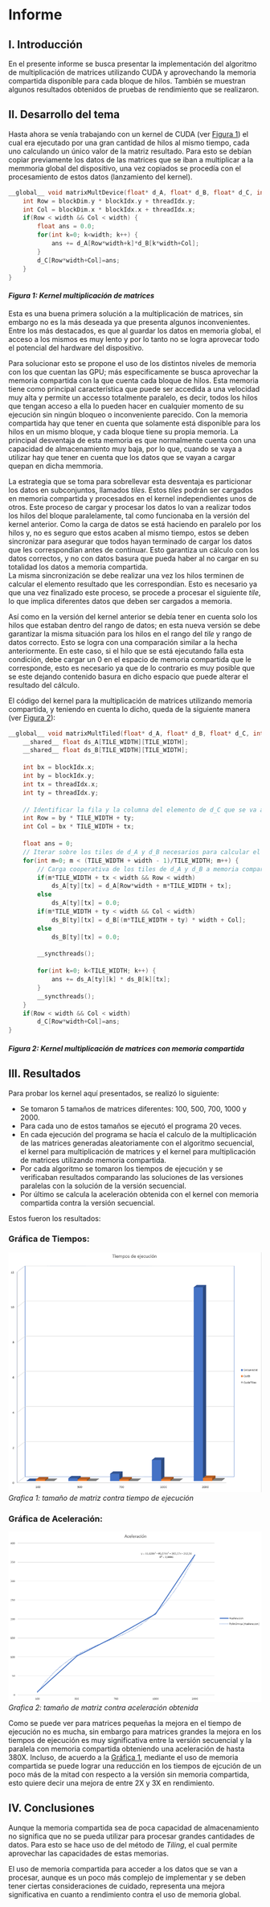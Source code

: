# Informe

## I.  Introducción

En el presente informe se busca presentar la implementación del algoritmo de multiplicación de matrices utilizando CUDA y aprovechando la memoria compartida disponible para cada bloque de hilos. También se muestran algunos resultados obtenidos de pruebas de rendimiento que se realizaron.

## II.  Desarrollo del tema

Hasta ahora se venía trabajando con un kernel de CUDA (ver [Figura 1](#figura-1-kernel-multiplicación-de-matrices)) el cual era ejecutado por una gran cantidad de hilos al mismo tiempo, cada uno calculando un único valor de la matriz resultado. Para esto se debían copiar previamente los datos de las matrices que se iban a multiplicar a la memmoria global del dispositivo, una vez copiados se procedía con el procesamiento de estos datos (lanzamiento del kernel).
```c
__global__ void matrixMultDevice(float* d_A, float* d_B, float* d_C, int width) {
	int Row = blockDim.y * blockIdx.y + threadIdx.y;
	int Col = blockDim.x * blockIdx.x + threadIdx.x;
	if(Row < width && Col < width) {
		float ans = 0.0;
		for(int k=0; k<width; k++) {
			ans += d_A[Row*width+k]*d_B[k*width+Col];
		}
		d_C[Row*width+Col]=ans;
	}
}
``` 
#### *Figura 1: Kernel multiplicación de matrices*

Esta es una buena primera solución a la multiplicación de matrices, sin embargo no es la más deseada ya que presenta algunos inconvenientes. Entre los más destacados, es que al guardar los datos en memoria global, el acceso a los mismos es muy lento y por lo tanto no se logra aprovecar todo el potencial del hardware del dispositivo.

Para solucionar esto se propone el uso de los distintos niveles de memoria con los que cuentan las GPU; más especificamente se busca aprovechar la memoria compartida con la que cuenta cada bloque de hilos. Esta memoria tiene como principal característica que puede ser accedida a una velocidad muy alta y permite un accesso totalmente paralelo, es decir, todos los hilos que tengan acceso a ella lo pueden hacer en cualquier momento de su ejecución sin ningún bloqueo o inconveniente parecido.
Con la memoria compartida hay que tener en cuenta que solamente está disponible para los hilos en un mismo bloque, y cada bloque tiene su propia memoria.
La principal desventaja de esta memoria es que normalmente cuenta con una capacidad de almacenamiento muy baja, por lo que, cuando se vaya a utilizar hay que tener en cuenta que los datos que se vayan a cargar quepan en dicha memmoria.

La estrategia que se toma para sobrellevar esta desventaja es particionar los datos en subconjuntos, llamados *tiles*. Estos *tiles* podrán ser cargados en memoria compartida y procesados en el kernel independientes unos de otros. Este proceso de cargar y procesar los datos lo van a realizar todos los hilos del bloque paralelamente, tal como funcionaba en la versión del kernel anterior.
Como la carga de datos se está haciendo en paralelo por los hilos y, no es seguro que estos acaben al mismo tiempo, estos se deben sincronizar para asegurar que todos hayan terminado de cargar los datos que les correspondían antes de continuar. Esto garantiza un cálculo con los datos correctos, y no con datos basura que pueda haber al no cargar en su totalidad los datos a memoria compartida.  
La misma sincronización se debe realizar una vez los hilos terminen de calcular el elemento resultado que les correspondían. Esto es necesario ya que una vez finalizado este proceso, se procede a procesar el siguiente *tile*, lo que implica diferentes datos que deben ser cargados a memoria.

Así como en la versión del kernel anterior se debía tener en cuenta solo los hilos que estaban dentro del rango de datos; en esta nueva versión se debe garantizar la misma situación para los hilos en el rango del *tile* y rango de datos correcto. Esto se logra con una comparación similar a la hecha anteriormente. En este caso, si el hilo que se está ejecutando falla esta condición, debe cargar un 0 en el espacio de memoria compartida que le corresponde, esto es necesario ya que de lo contrario es muy posible que se este dejando contenido basura en dicho espacio que puede alterar el resultado del cálculo.

El código del kernel para la multiplicación de matrices utilizando memoria compartida, y teniendo en cuenta lo dicho, queda de la siguiente manera (ver [Figura 2](#figura-2-kernel-multiplicacion-de-matrices-con-memoria-compartida)):

```c
__global__ void matrixMultTiled(float* d_A, float* d_B, float* d_C, int width) {
	__shared__ float ds_A[TILE_WIDTH][TILE_WIDTH];
	__shared__ float ds_B[TILE_WIDTH][TILE_WIDTH];
	
	int bx = blockIdx.x;
	int by = blockIdx.y;
	int tx = threadIdx.x;
	int ty = threadIdx.y;

	// Identificar la fila y la columna del elemento de d_C que se va a trabajar
	int Row = by * TILE_WIDTH + ty;
	int Col = bx * TILE_WIDTH + tx; 
	
	float ans = 0;	
	// Iterar sobre los tiles de d_A y d_B necesarios para calcular el elemento de d_C
	for(int m=0; m < (TILE_WIDTH + width - 1)/TILE_WIDTH; m++) {
		// Carga cooperativa de los tiles de d_A y d_B a memoria compartida
		if(m*TILE_WIDTH + tx < width && Row < width)
			ds_A[ty][tx] = d_A[Row*width + m*TILE_WIDTH + tx];
		else
			ds_A[ty][tx] = 0.0;
		if(m*TILE_WIDTH + ty < width && Col < width)
			ds_B[ty][tx] = d_B[(m*TILE_WIDTH + ty) * width + Col];
		else
			ds_B[ty][tx] = 0.0;

		__syncthreads();
	
		for(int k=0; k<TILE_WIDTH; k++) {
			ans += ds_A[ty][k] * ds_B[k][tx];
		}
		__syncthreads();
	}
	if(Row < width && Col < width)
		d_C[Row*width+Col]=ans;
}
``` 
#### *Figura 2: Kernel multiplicación de matrices con memoria compartida*


## III.  Resultados

Para probar los kernel aquí presentados, se realizó lo siguiente:
* Se tomaron 5 tamaños de matrices diferentes: 100, 500, 700, 1000 y 2000.
* Para cada uno de estos tamaños se ejecutó el programa 20 veces.
* En cada ejecución del programa se hacía el calculo de la multiplicación de las matrices generadas aleatoriamente con el algoritmo secuencial, el kernel para multiplicación de matrices y el kernel para multiplicación de matrices utilizando memoria compartida.
* Por cada algoritmo se tomaron los tiempos de ejecución y se verificaban resultados comparando las soluciones de las versiones paralelas con la solución de la versión secuencial.
* Por último se calcula la aceleración obtenida con el kernel con memoria compartida contra la versión secuencial.

Estos fueron los resultados:

### **Gráfica de Tiempos:**
![Grafica de tiempos](imgs/grafica_tiempos.png)  
*Grafica 1: tamaño de matriz contra tiempo de ejecución*

### **Gráfica de Aceleración:**
![Grafica de aceleracion](imgs/grafica_aceleracion.png)  
*Grafica 2: tamaño de matriz contra aceleración obtenida*

Como se puede ver para matrices pequeñas la mejora en el tiempo de ejecución no es mucha, sin embargo para matrices grandes la mejora en los tiempos de ejecución es muy significativa entre la versión secuencial y la paralela con memoria compartida obteniendo una aceleración de hasta 380X. Incluso, de acuerdo a la [Gráfica 1](#grafica-de-tiempos), mediante el uso de memoria compartida se puede lograr una reducción en los tiempos de ejcución de un poco más de la mitad con respecto a la versión sin memoria compartida, esto quiere decir una mejora de entre 2X y 3X en rendimiento.

## IV.  Conclusiones

Aunque la memoria compartida sea de poca capacidad de almacenamiento no significa que no se pueda utilizar para procesar grandes cantidades de datos. Para esto se hace uso de del método de *Tiling*, el cual permite aprovechar las capacidades de estas memorias.

El uso de memoria compartida para acceder a los datos que se van a procesar, aunque es un poco más complejo de implementar y se deben tener ciertas consideraciones de cuidado, representa una mejora significativa en cuanto a rendimiento contra el uso de memoria global.
